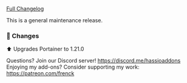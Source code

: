 [Full Changelog][changelog]

This is a general maintenance release.

### 🔨 Changes

 :arrow_up: Upgrades Portainer to 1.21.0

[changelog]: https://github.com/hassio-addons/addon-portainer/compare/v0.6.2...v0.6.3

Questions? Join our Discord server! https://discord.me/hassioaddons
Enjoying my add-ons? Consider supporting my work: https://patreon.com/frenck